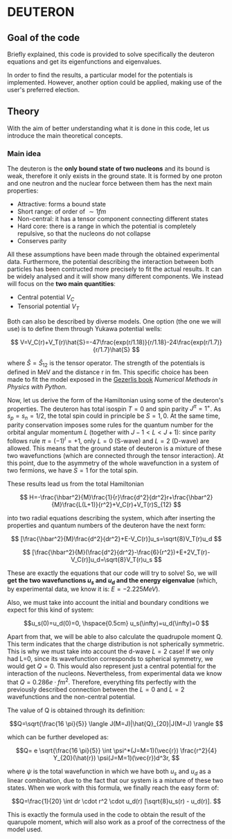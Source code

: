 # DEUTERON

## Goal of the code

Briefly explained, this code is provided to solve specifically the deuteron equations and get its eigenfunctions and eigenvalues.

In order to find the results, a particular model for the potentials is implemented. However, another option could be applied, making use of the user's preferred election.

## Theory

With the aim of better understanding what it is done in this code, let us introduce the main theoretical concepts.

### Main idea

The deuteron is the **only bound state of two nucleons** and its bound is weak, therefore it only exists in the ground state. It is formed by one proton and one neutron and the nuclear force between them has the next main properties: 
- Attractive: forms a bound state
- Short range: of order of $\sim 1fm$
- Non-central: it has a tensor component connecting different states
- Hard core: there is a range in which the potential is completely repulsive, so that the nucleons do not collapse
- Conserves parity 

All these assumptions have been made through the obtained experimental data. Furthermore, the potential describing the interaction between both particles has been contructed more precisely to fit the actual results. It can be widely analysed and it will show many different components. We instead will focus on the **two main quantities**:
- Central potential $V_C$
- Tensorial potential $V_T$

Both can also be described by diverse models. One option (the one we will use) is to define them through Yukawa potential wells:

$$ V=V_C(r)+V_T(r)\hat{S}=-47\frac{exp(r/1.18)}{r/1.18}-24\frac{exp(r/1.7)}{r/1.7}\hat{S}
$$

where $\hat{S}=\hat{S}_{12}$ is the tensor operator. The strength of the potentials is defined in MeV and the distance r in fm. This specific choice has been made to fit the model exposed in the [Gezerlis book](https://numphyspy.org) _Numerical Methods in Physics with Python_.

Now, let us derive the form of the Hamiltonian using some of the deuteron's properties. The deuteron has total isospin $T=0$ and spin parity $J^{\pi}=1^+$. As $s_p=s_n=1/2$, the total spin could in principle be $S=1,0$. At the same time, parity conservation imposes some rules for the quantum number for the orbital angular momentum $L$ (together with $J-1 < L < J+1$): since parity follows rule $\pi=(-1)^l=+1$, only $L=0$ (S-wave) and $L=2$ (D-wave) are allowed. This means that the ground state of deuteron is a mixture of these two wavefunctions (which are connected through the tensor interaction). At this point, due to the asymmetry of the whole wavefunction in a system of two fermions, we have $S=1$ for the total spin.

These results lead us from the total Hamiltonian

$$ H=-\frac{\hbar^2}{M}\frac{1}{r}\frac{d^2}{dr^2}r+\frac{\hbar^2}{M}\frac{L(L+1)}{r^2}+V_C(r)+V_T(r)S_{12}
$$

into two radial equations describing the system, which after inserting the properties and quantum numbers of the deuteron have the next form:

$$ [\frac{\hbar^2}{M}\frac{d^2}{dr^2}+E-V_C(r)]u_s=\sqrt{8}V_T(r)u_d
$$

$$ [\frac{\hbar^2}{M}(\frac{d^2}{dr^2}-\frac{6}{r^2})+E+2V_T(r)-V_C(r)]u_d=\sqrt{8}V_T(r)u_s
$$

These are exactly the equations that our code will try to solve! So, we will **get the two wavefunctions $u_s$ and $u_d$ and the energy eigenvalue** (which, by experimental data, we know it is: $E=-2.225 MeV$).

Also, we must take into account the initial and boundary conditions we expect for this kind of system:

$$u_s(0)=u_d(0)=0, \hspace{0.5cm} u_s(\infty)=u_d(\infty)=0
$$

Apart from that, we will be able to also calculate the quadrupole moment Q. This term indicates that the charge distribution is not spherically symmetric. This is why we must take into account the d-wave $L=2$ case! If we only had L=0, since its wavefunction corresponds to spherical symmetry, we would get $Q=0$. This would also represent just a central potential for the interaction of the nucleons. Nevertheless, from experimental data we know that $Q=0.286e \cdot fm^2$. Therefore, everything fits perfectly with the previously described connection between the $L=0$ and $L=2$ wavefunctions and the non-central potential.

The value of Q is obtained through its definition:

$$Q=\sqrt{\frac{16 \pi}{5}} \langle J(M=J)|\hat{Q}_{20}|J(M=J) \rangle
$$

which can be further developed as:

$$Q= e \sqrt{\frac{16 \pi}{5}} \int \psi^*(J=M=1)(\vec{r}) \frac{r^2}{4} Y_{20}(\hat{r}) \psi(J=M=1)(\vec{r})d^3r,
$$

where $\psi$ is the total wavefunction in which we have both $u_s$ and $u_d$ as a linear combination, due to the fact that our system is a mixture of these two states. When we work with this formula, we finally reach the easy form of:

$$Q=\frac{1}{20} \int dr \cdot r^2 \cdot u_d(r) [\sqrt{8}u_s(r) - u_d(r)].
$$

This is exactly the formula used in the code to obtain the result of the quarupole moment, which will also work as a proof of the correctness of the model used.
